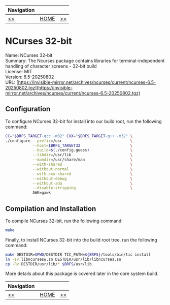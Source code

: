 | Navigation |||
| --- | --- | ---: |
| [<<](./NCurses64bit.md) | [HOME](../README.md) | [>>](./GNUBash.md) |

# NCurses 32-bit

Name: NCurses 32-bit<br />
Summary: The Ncurses package contains libraries for terminal-independent handling of character screens - 32-bit build<br />
License: MIT<br />
Version: 6.5-20250802<br />
URL: [https://invisible-mirror.net/archives/ncurses/current/ncurses-6.5-20250802.tgz](https://invisible-mirror.net/archives/ncurses/current/ncurses-6.5-20250802.tgz)<br />

## Configuration

To configure NCurses 32-bit for install into our build root, run the following command:

```bash
CC="$BRFS_TARGET-gcc -m32" CXX="$BRFS_TARGET-g++ -m32" \
./configure --prefix=/usr                              \
            --host=$BRFS_TARGET32                      \
            --build=$(./config.guess)                  \
            --libdir=/usr/lib                          \
            --mandir=/usr/share/man                    \
            --with-shared                              \
            --without-normal                           \
            --with-cxx-shared                          \
            --without-debug                            \
            --without-ada                              \
            --disable-stripping                        \
            AWK=gawk
```

## Compilation and Installation

To compile NCurses 32-bit, run the following command:

```bash
make
```

Finally, to install NCurses 32-bit into the build root tree, run the following command:

```bash
make DESTDIR=$PWD/DESTDIR TIC_PATH=${BRFS}/tools/bin/tic install
ln -sv libncursesw.so DESTDIR/usr/lib/libncurses.so
cp -Rv DESTDIR/usr/lib/* $BRFS/usr/lib
```

More details about this package is covered later in the core system build.

| Navigation |||
| --- | --- | ---: |
| [<<](./NCursesTic.md) | [HOME](../README.md) | [>>](./NCurses32bit.md) |
